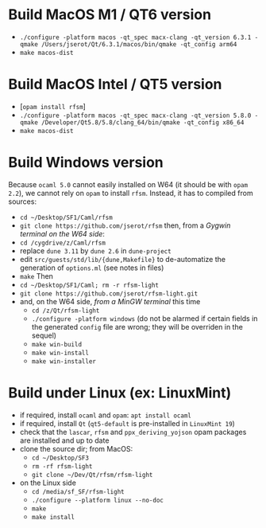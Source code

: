 # Build MacOS M1 / QT6 version

- `./configure -platform macos -qt_spec macx-clang -qt_version 6.3.1 -qmake /Users/jserot/Qt/6.3.1/macos/bin/qmake -qt_config arm64`
- `make macos-dist`

# Build MacOS Intel / QT5 version

- [`opam install rfsm`]
- `./configure -platform macos -qt_spec macx-clang -qt_version 5.8.0 -qmake /Developer/Qt5.8/5.8/clang_64/bin/qmake -qt_config x86_64`
- `make macos-dist`

# Build Windows version

Because `ocaml 5.0` cannot easily installed on W64 (it should be with `opam 2.2`), we cannot rely on
`opam` to install `rfsm`. Instead, it has to compiled from sources:
- `cd ~/Desktop/SF1/Caml/rfsm`
- `git clone https://github.com/jserot/rfsm`
then, from a *Gygwin terminal on the W64 side*:
- `cd /cygdrive/z/Caml/rfsm`
- replace `dune 3.11` by `dune 2.6` in `dune-project`
- edit `src/guests/std/lib/{dune,Makefile}` to de-automatize the generation of `options.ml` (see notes in files)
- `make` 
Then
- `cd ~/Desktop/SF1/Caml; rm -r rfsm-light`
- `git clone https://github.com/jserot/rfsm-light.git`
- and, on the W64 side, *from a MinGW terminal* this time
  - `cd /z/Qt/rfsm-light`
  - `./configure -platform windows` (do not be alarmed if certain fields in the generated `config`
    file are wrong; they will be overriden in the sequel)
  - `make win-build`
  - `make win-install`
  - `make win-installer`

# Build under Linux (ex: LinuxMint)

- if required, install `ocaml` and `opam`: `apt install ocaml`
- if required, install `Qt` (`qt5-default` is pre-installed in `LinuxMint 19`)
- check that the `lascar`, `rfsm` and `ppx_deriving_yojson` opam packages are installed and up to date
- clone the source dir; from MacOS:
  - `cd ~/Desktop/SF3`
  - `rm -rf rfsm-light`
  - `git clone ~/Dev/Qt/rfsm/rfsm-light`
- on the Linux side 
  - `cd /media/sf_SF/rfsm-light`
  - `./configure --platform linux --no-doc`
  - `make`
  - `make install`

